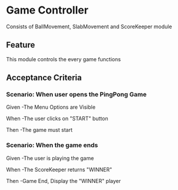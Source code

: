 # Game Controller
Consists of BallMovement, SlabMovement and ScoreKeeper module 

## Feature
This module controls the every game functions 

## Acceptance Criteria

### Scenario: When user opens the PingPong Game

  Given -The Menu Options are Visible

  When -The user clicks on "START" button

  Then -The game must start

### Scenario: When the game ends

  Given -The user is playing the game

  When -The ScoreKeeper returns "WINNER"

  Then -Game End, Display the "WINNER" player

